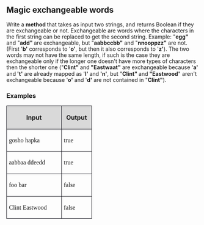 <H2 CLASS="western">Magic exchangeable words</H2>

<P STYLE="margin-bottom: 0.14in; line-height: 115%">Write a <B>method
</B>that takes as input two strings, and returns Boolean if they are
exchangeable or not. Exchangeable are words where the characters in
the first string can be replaced to get the second string. Example:
&quot;<B>egg&quot;</B> and &quot;<B>add&quot; </B>are exchangeable,
but &quot;<B>aabbccbb&quot;</B> and &quot;<B>nnooppzz&quot;</B> are
not. (First '<B>b'</B> corresponds to '<B>o'</B>, but then it also
corresponds to '<B>z'</B>). The two words may not have the same
length, if such is the case they are exchangeable only if the longer
one doesn't have more types of characters then the shorter one
(&quot;<B>Clint&quot; </B>and<B> &quot;Eastwaat&quot;</B> are
exchangeable because '<B>a' </B>and<B> 't'</B> are already mapped as
'<B>l' </B>and<B> 'n'</B>, but &quot;<B>Clint&quot; </B>and<B>
&quot;Eastwood</B>&quot; aren't exchangeable because '<B>o'</B> and
'<B>d'</B> are not contained in &quot;<B>Clint&quot;</B>).</P>
<H3 CLASS="western">Examples</H3>
<TABLE WIDTH=216 CELLPADDING=4 CELLSPACING=0>
	<COL WIDTH=131>
	<COL WIDTH=67>
	<TR>
		<TD WIDTH=131 BGCOLOR="#d9d9d9" STYLE="border: 1px solid #00000a; padding-top: 0.04in; padding-bottom: 0.04in; padding-left: 0.06in; padding-right: 0.06in">
			<P ALIGN=CENTER><B>Input</B></P>
		</TD>
		<TD WIDTH=67 VALIGN=TOP BGCOLOR="#d9d9d9" STYLE="border: 1px solid #00000a; padding-top: 0.04in; padding-bottom: 0.04in; padding-left: 0.06in; padding-right: 0.06in">
			<P ALIGN=CENTER><B>Output</B></P>
		</TD>
	</TR>
	<TR>
		<TD WIDTH=131 STYLE="border: 1px solid #00000a; padding-top: 0.04in; padding-bottom: 0.04in; padding-left: 0.06in; padding-right: 0.06in">
			<P><FONT FACE="Consolas, serif">gosho hapka</FONT></P>
		</TD>
		<TD WIDTH=67 VALIGN=TOP STYLE="border: 1px solid #00000a; padding-top: 0.04in; padding-bottom: 0.04in; padding-left: 0.06in; padding-right: 0.06in">
			<P><FONT FACE="Consolas, serif">true</FONT></P>
		</TD>
	</TR>
	<TR>
		<TD WIDTH=131 STYLE="border: 1px solid #00000a; padding-top: 0.04in; padding-bottom: 0.04in; padding-left: 0.06in; padding-right: 0.06in">
			<P><FONT FACE="Consolas, serif">aabbaa ddeedd</FONT></P>
		</TD>
		<TD WIDTH=67 VALIGN=TOP STYLE="border: 1px solid #00000a; padding-top: 0.04in; padding-bottom: 0.04in; padding-left: 0.06in; padding-right: 0.06in">
			<P><FONT FACE="Consolas, serif">true</FONT></P>
		</TD>
	</TR>
	<TR>
		<TD WIDTH=131 STYLE="border: 1px solid #00000a; padding-top: 0.04in; padding-bottom: 0.04in; padding-left: 0.06in; padding-right: 0.06in">
			<P><FONT FACE="Consolas, serif">foo bar</FONT></P>
		</TD>
		<TD WIDTH=67 VALIGN=TOP STYLE="border: 1px solid #00000a; padding-top: 0.04in; padding-bottom: 0.04in; padding-left: 0.06in; padding-right: 0.06in">
			<P><FONT FACE="Consolas, serif">false</FONT></P>
		</TD>
	</TR>
	<TR>
		<TD WIDTH=131 STYLE="border: 1px solid #00000a; padding-top: 0.04in; padding-bottom: 0.04in; padding-left: 0.06in; padding-right: 0.06in">
			<P><FONT FACE="Consolas, serif">Clint Eastwood</FONT></P>
		</TD>
		<TD WIDTH=67 VALIGN=TOP STYLE="border: 1px solid #00000a; padding-top: 0.04in; padding-bottom: 0.04in; padding-left: 0.06in; padding-right: 0.06in">
			<P><FONT FACE="Consolas, serif">false</FONT></P>
		</TD>
	</TR>
</TABLE>